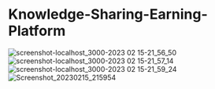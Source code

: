 # Knowledge-Sharing-Earning-Platform
![screenshot-localhost_3000-2023 02 15-21_56_50](https://user-images.githubusercontent.com/92398016/219090381-8df392f8-0b79-43b8-b0e6-a074e0bdab31.png)
![screenshot-localhost_3000-2023 02 15-21_57_14](https://user-images.githubusercontent.com/92398016/219090572-ff4b24b2-6265-4af9-9541-7289d5308f9e.png)
![screenshot-localhost_3000-2023 02 15-21_59_24](https://user-images.githubusercontent.com/92398016/219090938-1353e9d4-d537-4293-9030-63e783f29521.png)
![Screenshot_20230215_215954](https://user-images.githubusercontent.com/92398016/219091510-24a87b08-ab9f-49d1-9e5a-6f8256dcab45.png)
